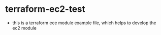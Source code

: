 # terraform-ec2-test

* this is a terraform ece module example file, which helps to develop the ec2 module
